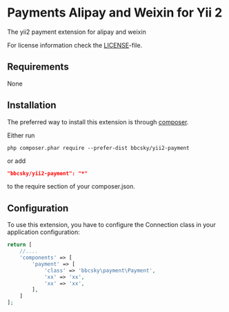 Payments Alipay and Weixin for Yii 2
===============================================

The yii2 payment extension for alipay and weixin

For license information check the [LICENSE](LICENSE.md)-file.


Requirements
------------

None

Installation
------------

The preferred way to install this extension is through [composer](http://getcomposer.org/download/).

Either run

```
php composer.phar require --prefer-dist bbcsky/yii2-payment
```

or add

```json
"bbcsky/yii2-payment": "*"
```

to the require section of your composer.json.


Configuration
-------------

To use this extension, you have to configure the Connection class in your application configuration:

```php
return [
    //....
    'components' => [
        'payment' => [
            'class' => 'bbcsky\payment\Payment',
            'xx' => 'xx',
            'xx' => 'xx',
        ],
    ]
];
```

